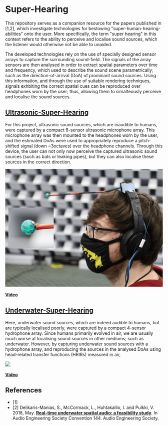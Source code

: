 # Super-Hearing

This repository serves as a companion resource for the papers published in [1,2], which investigate technologies for  bestowing "super-human-hearing-abilities" onto the user. More specifically, the term "super hearing" in this context refers to the ability to perceive and localise sound sources, which the listener would otherwise not be able to unaided.

The developed technologies rely on the use of specially designed sensor arrays to capture the surrounding sound-field. The signals of the array sensors are then analysed in order to extract spatial parameters over time and frequency, which used to describe the sound scene parametrically; such as the direction-of-arrival (DoA) of prominant sound sources. Using this information, and through the use of suitable rendering techniques, signals exhbiting the correct spatial cues can be reproduced over headphones worn by the user; thus, allowing them to simalteously perceive and localise the sound sources.

## [Ultrasonic-Super-Hearing](Ultrasonic-Super-Hearing) 

For this project, ultrasonic sound sources, which are inaudible to humans, were captured by a compact 6-sensor ultrasonic microphone array. This microphone array was then mounted to the headphones worn by the user, and the estimated DoAs were used to appropriately reproduce a pitch-shifted signal (down ~3octaves) over the headphone channels. Through this device, the user can not only now perceive the captured ultrasonic sound sources (such as bats or leaking pipes), but they can also localise these sources in the correct direction.

![](Ultrasonic-Super-Hearing/images/UltrasonicArray.png)

[**Video**]()

## [Underwater-Super-Hearing](Underwater-Super-Hearing) 

Here, underwater sound sources, which are indeed audible to humans, but are typically localised poorly, were captured by a compact 4-sensor hydrophone array.  Since humans primarily evolved in air, we are usually much worse at localising sound sources in other mediums; such as underwater. However, by capturing underwater sound sources with a hydrophone array, and reproducing the sources in the analysed DoAs using head-related transfer functions (HRIRs) measured in air, 

![](Underwater-Super-Hearing/images/HydrophoneArray_GoPro.png)

[**Video**](https://www.youtube.com/watch?v=3WARepl3lEg)

## References

* [1] 
* [2] Delikaris-Manias, S., McCormack, L., Huhtakallio, I. and Pulkki, V. 2018, May. [**Real-time underwater spatial audio: a feasibility study**](Underwater-Super-Hearing/docs/delikaris2018real.pdf). In Audio Engineering Society Convention 144. Audio Engineering Society.











